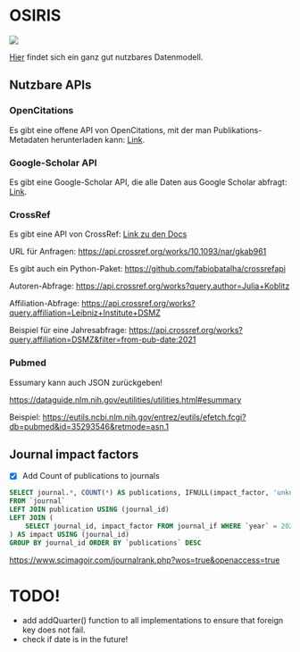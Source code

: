 # OSIRIS

![](https://www.kerndatensatz-forschung.de/version1/technisches_datenmodell/v_1_2/EntityRelationshipModell/KDSF.png)

[Hier](https://www.kerndatensatz-forschung.de/version1/technisches_datenmodell/v_1_2/ER-Modell.html) findet sich ein ganz gut nutzbares Datenmodell.

## Nutzbare APIs

### OpenCitations
Es gibt eine offene API von OpenCitations, mit der man Publikations-Metadaten herunterladen kann: [Link](https://opencitations.net/index/api/v1/metadata/10.1093/nar/gkab961).

### Google-Scholar API
Es gibt eine Google-Scholar API, die alle Daten aus Google Scholar abfragt: [Link](https://serpapi.com/google-scholar-author-api).

### CrossRef
Es gibt eine API von CrossRef: [Link zu den Docs](https://api.crossref.org/swagger-ui/index.html)

URL für Anfragen:
https://api.crossref.org/works/10.1093/nar/gkab961

Es gibt auch ein Python-Paket: https://github.com/fabiobatalha/crossrefapi

Autoren-Abfrage: https://api.crossref.org/works?query.author=Julia+Koblitz

Affiliation-Abfrage: https://api.crossref.org/works?query.affiliation=Leibniz+Institute+DSMZ


Beispiel für eine Jahresabfrage:
https://api.crossref.org/works?query.affiliation=DSMZ&filter=from-pub-date:2021


### Pubmed
Essumary kann auch JSON zurückgeben!

https://dataguide.nlm.nih.gov/eutilities/utilities.html#esummary

Beispiel:
https://eutils.ncbi.nlm.nih.gov/entrez/eutils/efetch.fcgi?db=pubmed&id=35293546&retmode=asn.1



## Journal impact factors
-[x] Add Count of publications to journals 
```sql
SELECT journal.*, COUNT(*) AS publications, IFNULL(impact_factor, 'unknown') AS impact
FROM `journal` 
LEFT JOIN publication USING (journal_id) 
LEFT JOIN (
    SELECT journal_id, impact_factor FROM journal_if WHERE `year` = 2021
) AS impact USING (journal_id)
GROUP BY journal_id ORDER BY `publications` DESC 
```

https://www.scimagojr.com/journalrank.php?wos=true&openaccess=true


# TODO!

- add addQuarter() function to all implementations to ensure that foreign key does not fail.
- check if date is in the future!